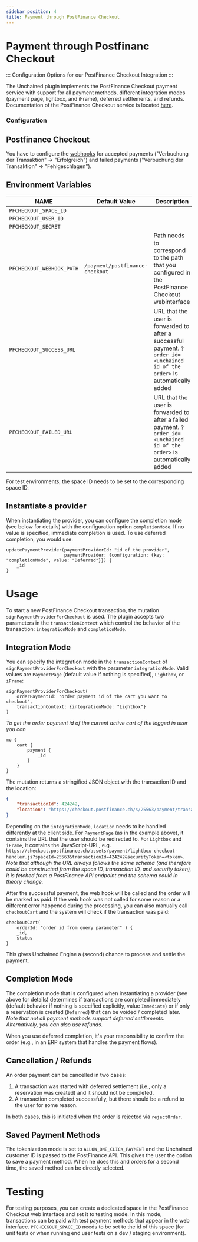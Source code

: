 ```yaml
---
sidebar_position: 4
title: Payment through PostFinance Checkout
---
```

# Payment through Postfinanc Checkout
:::
Configuration Options for our PostFinance Checkout Integration
:::

The Unchained plugin implements the PostFinance Checkout payment service with support for all payment methods, different integration modes (payment page, lightbox, and iFrame), deferred settlements, and refunds. 
Documentation of the PostFinance Checkout service is located [here](https://checkout.postfinance.ch/de-ch/doc/api/web-service).

### Configuration

## Postfinance Checkout
You have to configure the [webhooks](https://checkout.postfinance.ch/space/select?target=/webhook/listener/list) for accepted payments ("Verbuchung der Transaktion" -> "Erfolgreich") and failed payments ("Verbuchung der Transaktion" -> "Fehlgeschlagen").

## Environment Variables

| NAME                      | Default Value                          | Description                             |
| ------------------------- | -------------------------------------- | --------------------------------------- |
| `PFCHECKOUT_SPACE_ID`     |                                        |                                         |
| `PFCHECKOUT_USER_ID`      |                                        |                                         |
| `PFCHECKOUT_SECRET`       |                                        |
| `PFCHECKOUT_WEBHOOK_PATH` | `/payment/postfinance-checkout`        | Path needs to correspond to the path that you configured in the PostFinance Checkout webinterface |
| `PFCHECKOUT_SUCCESS_URL`  |                                        | URL that the user is forwarded to after a successful payment. `?order_id=<unchained id of the order>` is automatically added |
| `PFCHECKOUT_FAILED_URL`   |                                        | URL that the user is forwarded to after a failed payment. `?order_id=<unchained id of the order>` is automatically added |

For test environments, the space ID needs to be set to the corresponding space ID.

## Instantiate a provider

When instantiating the provider, you can configure the completion mode (see below for details) with the configuration option `completionMode`. If no value is specified, immediate completion is used. To use deferred completion, you would use:
```/*graphql*/
updatePaymentProvider(paymentProviderId: "id of the provider", 
                      paymentProvider: {configuration: {key: "completionMode", value: "Deferred"}}) {
    _id
}
```

# Usage

To start a new PostFinance Checkout transaction, the mutation `signPaymentProviderForCheckout` is used. The plugin accepts two parameters in the `transactionContext` which control the behavior of the transaction: `integrationMode` and `completionMode`.

## Integration Mode
You can specify the integration mode in the `transactionContext` of `signPaymentProviderForCheckout` with the parameter `integrationMode`. Valid values are `PaymentPage` (default value if nothing is specified), `Lightbox`, or `iFrame`:
```/*graphql*/
signPaymentProviderForCheckout(
    orderPaymentId: "order payment id of the cart you want to checkout",
    transactionContext: {integrationMode: "Lightbox"}
)
```

*To get the order payment id of the current active cart of the logged in user you can*
```/*graphql*/
me {
    cart {
        payment {
            _id
        }
    }
} 
```

The mutation returns a stringified JSON object with the transaction ID and the location:
```json
{
    "transactionId": 424242,
    "location": "https://checkout.postfinance.ch/s/25563/payment/transaction/pay/424242?securityToken=<token>"
}
```
Depending on the `integrationMode`, `location` needs to be handled differently at the client side. For `PaymentPage` (as in the example above), it contains the URL that the user should be redirected to. For `Lightbox` and `iFrame`, it contains the JavaScript-URL, e.g. `https://checkout.postfinance.ch/assets/payment/lightbox-checkout-handler.js?spaceId=25563&transactionId=424242&securityToken=<token>`.
*Note that although the URL always follows the same schema (and therefore could be constructed from the space ID, transaction ID, and security token), it is fetched from a PostFinance API endpoint and the schema could in theory change.*

After the successful payment, the web hook will be called and the order will be marked as paid.
If the web hook was not called for some reason or a different error happened during the processing, you can also manually call `checkoutCart` and the system will check if the transaction was paid:

```/*graphql*/
checkoutCart(
    orderId: "order id from query parameter" ) { 
    _id, 
    status
}
```

This gives Unchained Engine a (second) chance to process and settle the payment.

## Completion Mode
The completion mode that is configured when instantiating a provider (see above for details) determines if transactions are completed immediately (default behavior if nothing is specified explicitly, value `Immediate`) or if only a reservation is created (`Deferred`) that can be voided / completed later.
*Note that not all payment methods support deferred settlements. Alternatively, you can also use refunds.*

When you use deferred completion, it's your responsibility to confirm the order (e.g., in an ERP system that handles the payment flows).

## Cancellation / Refunds

An order payment can be cancelled in two cases:
1. A transaction was started with deferred settlement (i.e., only a reservation was created) and it should not be completed.
2. A transaction completed successfully, but there should be a refund to the user for some reason.

In both cases, this is initiated when the order is rejected via `rejectOrder`.

## Saved Payment Methods

The tokenization mode is set to `ALLOW_ONE_CLICK_PAYMENT` and the Unchained customer ID is passed to the PostFinance API.
This gives the user the option to save a payment method. When he does this and orders for a second time, the saved method can be directly selected.

# Testing

For testing purposes, you can create a dedicated space in the PostFinance Checkout web interface and set it to testing mode.
In this mode, transactions can be paid with test payment methods that appear in the web interface.
`PFCHECKOUT_SPACE_ID` needs to be set to the id of this space (for unit tests or when running end user tests on a dev / staging environment).